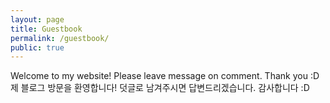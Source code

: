 ```yaml
---
layout: page
title: Guestbook
permalink: /guestbook/
public: true
---
```


Welcome to my website! Please leave message on comment. Thank you :D
제 블로그 방문을 환영합니다! 덧글로 남겨주시면 답변드리겠습니다. 감사합니다 :D
